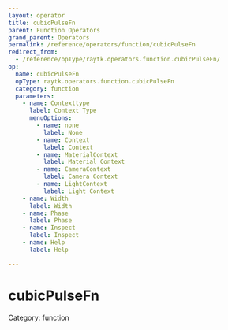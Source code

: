 ```yaml
---
layout: operator
title: cubicPulseFn
parent: Function Operators
grand_parent: Operators
permalink: /reference/operators/function/cubicPulseFn
redirect_from:
  - /reference/opType/raytk.operators.function.cubicPulseFn/
op:
  name: cubicPulseFn
  opType: raytk.operators.function.cubicPulseFn
  category: function
  parameters:
    - name: Contexttype
      label: Context Type
      menuOptions:
        - name: none
          label: None
        - name: Context
          label: Context
        - name: MaterialContext
          label: Material Context
        - name: CameraContext
          label: Camera Context
        - name: LightContext
          label: Light Context
    - name: Width
      label: Width
    - name: Phase
      label: Phase
    - name: Inspect
      label: Inspect
    - name: Help
      label: Help

---
```


# cubicPulseFn

Category: function

